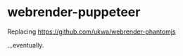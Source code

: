 webrender-puppeteer
===================

Replacing https://github.com/ukwa/webrender-phantomjs

...eventually.
